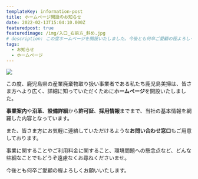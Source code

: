 ```yaml
---
templateKey: information-post
title: ホームページ開設のお知らせ
date: 2022-02-13T15:04:10.000Z
featuredpost: true
featuredimage: /img/入口_右前方_斜め.jpg
# description: この度ホームページを開設いたしました。今後とも何卒ご愛顧の程よろしくお願いいたします。
tags:
  - お知らせ
  - ホームページ
---
```

![](/img/入口_右前方_斜め.jpg)

この度、鹿児島県の産業廃棄物取り扱い事業者である私たち鹿児島美掃は、皆さま方へより広く、詳細に知っていただくために**ホームページ**を開設いたしました。

**事業案内**や**沿革**、**設備詳細**から**許可証**、**採用情報**までまで、当社の基本情報を網羅した内容となっています。

また、皆さま方にお気軽に連絡していただけるような**お問い合わせ窓口**もご用意しております。

事業に関することやご利用料金に関すること、環境問題への懸念点など、どんな些細なことでもどうぞ遠慮なくお尋ねくださいませ。

今後とも何卒ご愛顧の程よろしくお願いいたします。

